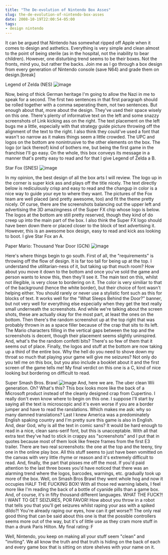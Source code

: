 ```yaml
---
title: "The De-evolution of Nintendo Box Asses"
slug: the-de-evolution-of-nintendo-box-asses
date: 2008-10-19T22:00:54-05:00
tags:
- design nintendo
---
```

It can be argued that Nintendo has somewhat ripped off Apple when it comes to design and asthetics. Everything is very simple and clean almost to the point of being sterile (as in the hospital, not the inability to bear children). However, one disturbing trend seems to be their boxes. Not the fronts, mind you, but rather the backs. Join me as I go through a box design from every generation of Nintendo console (save N64) and grade them on design.[break]

Legend of Zelda (NES)
![](http://www.dxprog.com/pics/zelda_box.jpg "image")

Now, being of thick German heritage I'm going to allow the Nazi in me to speak for a second. The first two sentences in that first paragraph should be rolled together with a comma seperating them, not two sentences. But enough about that, more about the design. They've used their space wisely on this one. There's plenty of informative text on the left and some snazzy screenshots of Link kicking ass on the right. The text placement on the left bugs me a little, especially with that strategy guide picture throwing off the alignment of the text to the right. I also think they could've used a font that wasn't so narrow as it makes things seem a little crowded. The UPC and logos on the bottom are nonintrusive to the other elements on the box. The logo (or lack thereof) kind of bothers me, but being the first game in the franchise I'll go easy. On the whole, this box conveys its message in a manner that's pretty easy to read and for that I give Legend of Zelda a B.

Star Fox (SNES)
![](http://www.dxprog.com/pics/starfox_box.jpg "image")

In my opinion, the best design of all the box arts I will review. The logo up in the corner is super kick ass and plays off the title nicely. The text directly below is rediculously crisp and easy to read and the changup in color is a nice way to guide your eye to where they want. The pictures of the Fox team are well placed (and pretty awesome, too) and fit the theme pretty nicely. Of curse, there are the screenshots balancing out the upper left and advertising the 3D amazingness of the Super FX chip whose logo is below. The logos at the bottom are still pretty reserved, though they kind of do creep up into the main part of the box. I also think the Super FX logo should have been down there or placed closer to the block of text advertising it. However, this is an awesome box design, easy to read and kick ass looking to boot. I give Star Fox an A.

Paper Mario: Thousand Year Door (GCN)
![](http://www.dxprog.com/pics/mariorpg_box.jpg "image")

Here's where things begin to go south. First of all, the "requirements" is throwing off the flow of design. It is far too tall for being up at the top. I understand the utilitarian-ness of it, but taking up that much room? How about you move it down to the bottom and once you've sold the game and person wants to know this, then they'll see it. The main text on this, whilst not illegible, is very close to bordering on it. The color is very similiar to that of the background (hence the white border), but their choice of font wasn't helping either. You should rarely or never use a stylistic font such as this for blocks of text. It works well for the "What Sleeps Behind the Door?" banner, but not very well for everything else especially when they get the text really small underneath the screenshots. And while we're talking about the screen shots, these are actually okay for the most part, at least the ones on the bottom. Then there's the random screenshot up at the top right that was probably thrown in as a space filler because of the crap that sits to its left. The Mario characters filling in the vertical gaps between the top and the screenshots is decent, though their placement seems slightly uninspired. And, what's the the random confetti bits? There's so few of them that it seems out of place. Finally, the logos and stuff at the bottom are now taking up a third of the entire box. Why the hell do you need to shove down my throat so much that playing your game will give me seizures? Not only do you tell me on this box, but you also include a booklet about it and the first screen of the game tells me! My final verdict on this one is a C, kind of nice looking but bordering on difficult to read.

Super Smash Bros. Brawl
![](http://www.dxprog.com/pics/brawl_box.jpg "image")
And, here we are. The uber clean Wii generation. Oh? What's this? This box looks more like the back of a Microsoft product instead of the cleanly designed crap from Cupertino. I really don't even know where to begin on this one. I suppose I'll start by saying all the text is microscopic and it's even worse if you are a border jumper and have to read the ranslations. Which makes me ask: why so many damned translations? Last I knew America was a predominately English spaking country and I'm pretty sure this game is also in English. And, dear God, why is all the text in comic sans? It would be hard enough to read in a nice, clean sans-serif font, but this is unacceptable. With all that extra text they've had to stick in crappy ass "screenshots" and I put that in quotes because most of them look like freeze frames from the first E3 trailer. There are two real screenshots: the one at the top and the teeny, tiny one in the online play box. All this stuff seems to just have been vomitted on the canvas with very little rhyme or reason and it's extremely difficult to read. And, finally, the part that pisses me off the most. If you'd paid attention to the last three boxes you'd have noticed that there was an alarming trend where the logos, barcodes, warnings, etc. gradually took up more of the box. Well, on Smash Bros Brawl they went whole hog and now it occupies HALF THE FUCKING BOX! With all those red warning labels, I feel more like I'm reading the back of a bottle of cyanide pills than a game box. And, of course, it's in fifty thousand different languages. WHAT THE FUCK?! I WANT TO GET SEIZURES, POR FAVOR! How about you throw in a robot that tells you that you'll get seizures whilst raping your ass with a spiked dildo?! You're already raping our eyes, how can it get worse?! The only real good thing that can be said about this one is that the possible controllers seems more out of the way, but it's of little use as they cram more stuff in than a drunk Paris Hilton. My final rating: F

Well, Nintendo, you keep on making all your stuff seem "clean" and "inviting". We all know the truth and that truth is hiding on the back of each and every game box that is sitting on store shelves with your name on it.
